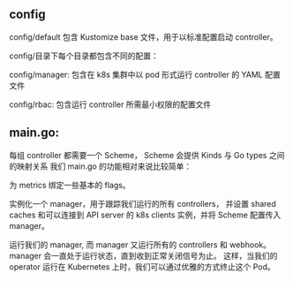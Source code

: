 ## config

config/default 包含 Kustomize base 文件，用于以标准配置启动 controller。

config/目录下每个目录都包含不同的配置：

config/manager: 包含在 k8s 集群中以 pod 形式运行 controller 的 YAML 配置文件

config/rbac: 包含运行 controller 所需最小权限的配置文件

## main.go:

每组 controller 都需要一个 Scheme， Scheme 会提供 Kinds 与 Go types 之间的映射关系
我们 main.go 的功能相对来说比较简单：

为 metrics 绑定一些基本的 flags。

实例化一个 manager，用于跟踪我们运行的所有 controllers， 并设置 shared caches 和可以连接到 API server 的 k8s clients 实例，并将 Scheme 配置传入 manager。

运行我们的 manager, 而 manager 又运行所有的 controllers 和 webhook。 manager 会一直处于运行状态，直到收到正常关闭信号为止。 这样，当我们的 operator 运行在 Kubernetes 上时，我们可以通过优雅的方式终止这个 Pod。
